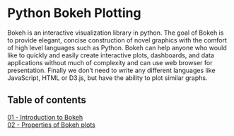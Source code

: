 # Python Bokeh Plotting

Bokeh is an interactive visualization library in python. The goal of Bokeh is to provide elegant, concise construction of novel graphics with the comfort of high level languages such as Python. Bokeh can help anyone who would like to quickly and easily create interactive plots, dashboards, and data applications without much of complexity and can use web browser for presentation. Finally we don’t need to write any different languages like JavaScript, HTML or D3.js, but have the ability to plot similar graphs.

## Table of contents

[01 - Introduction to Bokeh](https://github.com/richardajpr/python_bokeh_plotting/blob/master/01%20-%20Introduction%20to%20Bokeh.ipynb)
<br>
[02 - Properties of Bokeh plots](https://github.com/richardajpr/python_bokeh_plotting/blob/master/02%20-%20Properties%20of%20Bokeh%20plots.ipynb)
